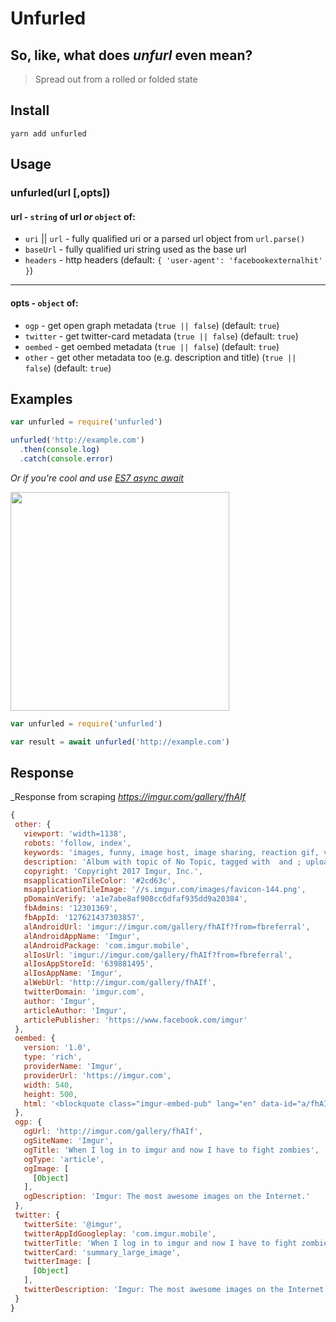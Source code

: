 # Unfurled

## So, like, what does _unfurl_ even mean?
>Spread out from a rolled or folded state

## Install

`yarn add unfurled`

## Usage

### unfurled(url [,opts])

#### url - `string` of url _or_ `object` of:
- `uri` || `url` - fully qualified uri or a parsed url object from `url.parse()`
- `baseUrl` - fully qualified uri string used as the base url
- `headers` - http headers (default: `{ 'user-agent': 'facebookexternalhit' }`)

---

#### opts - `object` of:
* `ogp` - get open graph metadata (`true || false`) (default: `true`)
* `twitter` - get twitter-card metadata (`true || false`)  (default: `true`)
* `oembed` - get oembed metadata (`true || false`) (default: `true`)
* `other` - get other metadata too (e.g. description and title) (`true || false`) (default: `true`)

## Examples
```js
var unfurled = require('unfurled')

unfurled('http://example.com')
  .then(console.log)
  .catch(console.error)
```

_Or if you're cool and use [ES7 async await](https://jakearchibald.com/2014/es7-async-functions/)_

<img src="https://media.giphy.com/media/MqxZxTlvcY5BS/giphy.gif" width="350">

```js
var unfurled = require('unfurled')

var result = await unfurled('http://example.com')
```

## Response
_Response from scraping _https://imgur.com/gallery/fhAIf_

```js
{
 other: {
   viewport: 'width=1138',
   robots: 'follow, index',
   keywords: 'images, funny, image host, image sharing, reaction gif, viral images, current events, cute, visual storytelling, gif',
   description: 'Album with topic of No Topic, tagged with  and ; uploaded by kikiistgeil. When I log in to imgur and now I have to fight zombies',
   copyright: 'Copyright 2017 Imgur, Inc.',
   msapplicationTileColor: '#2cd63c',
   msapplicationTileImage: '//s.imgur.com/images/favicon-144.png',
   pDomainVerify: 'a1e7abe8af908cc6dfaf935dd9a20384',
   fbAdmins: '12301369',
   fbAppId: '127621437303857',
   alAndroidUrl: 'imgur://imgur.com/gallery/fhAIf?from=fbreferral',
   alAndroidAppName: 'Imgur',
   alAndroidPackage: 'com.imgur.mobile',
   alIosUrl: 'imgur://imgur.com/gallery/fhAIf?from=fbreferral',
   alIosAppStoreId: '639881495',
   alIosAppName: 'Imgur',
   alWebUrl: 'http://imgur.com/gallery/fhAIf',
   twitterDomain: 'imgur.com',
   author: 'Imgur',
   articleAuthor: 'Imgur',
   articlePublisher: 'https://www.facebook.com/imgur'
 },
 oembed: {
   version: '1.0',
   type: 'rich',
   providerName: 'Imgur',
   providerUrl: 'https://imgur.com',
   width: 540,
   height: 500,
   html: '<blockquote class="imgur-embed-pub" lang="en" data-id="a/fhAIf"><a href="http://imgur.com/a/fhAIf">When I log in to imgur and now I have to fight zombies</a></blockquote><script async src="//s.imgur.com/min/embed.js" charset="utf-8"></script>'
 },
 ogp: {
   ogUrl: 'http://imgur.com/gallery/fhAIf',
   ogSiteName: 'Imgur',
   ogTitle: 'When I log in to imgur and now I have to fight zombies',
   ogType: 'article',
   ogImage: [
     [Object]
   ],
   ogDescription: 'Imgur: The most awesome images on the Internet.'
 },
 twitter: {
   twitterSite: '@imgur',
   twitterAppIdGoogleplay: 'com.imgur.mobile',
   twitterTitle: 'When I log in to imgur and now I have to fight zombies',
   twitterCard: 'summary_large_image',
   twitterImage: [
     [Object]
   ],
   twitterDescription: 'Imgur: The most awesome images on the Internet.'
 }
}
```
